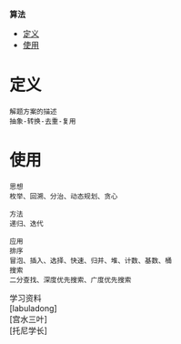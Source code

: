 **算法**
- [定义](#定义)
- [使用](#使用)
 
# 定义 #
```
解题方案的描述
抽象-转换-去重-复用
```

# 使用 #
```
思想
枚举、回溯、分治、动态规划、贪心

方法
递归、迭代

应用
排序
冒泡、插入、选择、快速、归并、堆、计数、基数、桶
搜索
二分查找、深度优先搜索、广度优先搜索
```

学习资料  
[labuladong]  
[宫水三叶]  
[托尼学长]  
